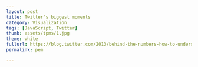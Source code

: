 ```yaml
---
layout: post
title: Twitter's biggest moments
category: Visualization
tags: [JavaScript, Twitter]
thumb: assets/tpms/1.jpg
theme: white
fullurl: https://blog.twitter.com/2013/behind-the-numbers-how-to-understand-big-moments-on-twitter
permalink: pem

---
```






